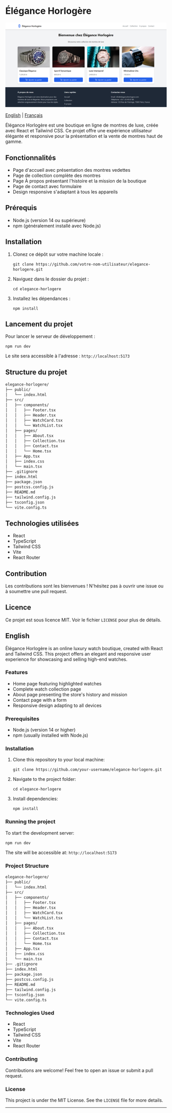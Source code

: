 # Élégance Horlogère

![Élégance Horlogère](src/image/image.png)

[English](#english) | [Français](#français)

Élégance Horlogère est une boutique en ligne de montres de luxe, créée avec React et Tailwind CSS. Ce projet offre une expérience utilisateur élégante et responsive pour la présentation et la vente de montres haut de gamme.

## Fonctionnalités

- Page d'accueil avec présentation des montres vedettes
- Page de collection complète des montres
- Page À propos présentant l'histoire et la mission de la boutique
- Page de contact avec formulaire
- Design responsive s'adaptant à tous les appareils

## Prérequis

- Node.js (version 14 ou supérieure)
- npm (généralement installé avec Node.js)

## Installation

1. Clonez ce dépôt sur votre machine locale :
   ```
   git clone https://github.com/votre-nom-utilisateur/elegance-horlogere.git
   ```

2. Naviguez dans le dossier du projet :
   ```
   cd elegance-horlogere
   ```

3. Installez les dépendances :
   ```
   npm install
   ```

## Lancement du projet

Pour lancer le serveur de développement :
```
npm run dev
```

Le site sera accessible à l'adresse : `http://localhost:5173`

## Structure du projet

```
elegance-horlogere/
├── public/
│   └── index.html
├── src/
│   ├── components/
│   │   ├── Footer.tsx
│   │   ├── Header.tsx
│   │   ├── WatchCard.tsx
│   │   └── WatchList.tsx
│   ├── pages/
│   │   ├── About.tsx
│   │   ├── Collection.tsx
│   │   ├── Contact.tsx
│   │   └── Home.tsx
│   ├── App.tsx
│   ├── index.css
│   └── main.tsx
├── .gitignore
├── index.html
├── package.json
├── postcss.config.js
├── README.md
├── tailwind.config.js
├── tsconfig.json
└── vite.config.ts
```

## Technologies utilisées

- React
- TypeScript
- Tailwind CSS
- Vite
- React Router

## Contribution

Les contributions sont les bienvenues ! N'hésitez pas à ouvrir une issue ou à soumettre une pull request.

## Licence

Ce projet est sous licence MIT. Voir le fichier `LICENSE` pour plus de détails.




## English

Élégance Horlogère is an online luxury watch boutique, created with React and Tailwind CSS. This project offers an elegant and responsive user experience for showcasing and selling high-end watches.

### Features

- Home page featuring highlighted watches
- Complete watch collection page
- About page presenting the store's history and mission
- Contact page with a form
- Responsive design adapting to all devices

### Prerequisites

- Node.js (version 14 or higher)
- npm (usually installed with Node.js)

### Installation

1. Clone this repository to your local machine:
   ```
   git clone https://github.com/your-username/elegance-horlogere.git
   ```

2. Navigate to the project folder:
   ```
   cd elegance-horlogere
   ```

3. Install dependencies:
   ```
   npm install
   ```

### Running the project

To start the development server:

```
npm run dev
```

The site will be accessible at: `http://localhost:5173`

### Project Structure

```
elegance-horlogere/
├── public/
│   └── index.html
├── src/
│   ├── components/
│   │   ├── Footer.tsx
│   │   ├── Header.tsx
│   │   ├── WatchCard.tsx
│   │   └── WatchList.tsx
│   ├── pages/
│   │   ├── About.tsx
│   │   ├── Collection.tsx
│   │   ├── Contact.tsx
│   │   └── Home.tsx
│   ├── App.tsx
│   ├── index.css
│   └── main.tsx
├── .gitignore
├── index.html
├── package.json
├── postcss.config.js
├── README.md
├── tailwind.config.js
├── tsconfig.json
└── vite.config.ts
```

### Technologies Used

- React
- TypeScript
- Tailwind CSS
- Vite
- React Router

### Contributing

Contributions are welcome! Feel free to open an issue or submit a pull request.

### License

This project is under the MIT License. See the `LICENSE` file for more details.

---



